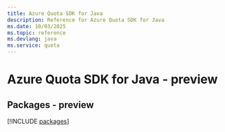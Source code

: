 ```yaml
---
title: Azure Quota SDK for Java
description: Reference for Azure Quota SDK for Java
ms.date: 10/03/2025
ms.topic: reference
ms.devlang: java
ms.service: quota
---
```

# Azure Quota SDK for Java - preview
## Packages - preview
[!INCLUDE [packages](quota-index.md)]